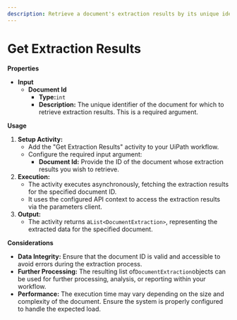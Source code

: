```yaml
---
description: Retrieve a document's extraction results by its unique identifier.
---
```


# Get Extraction Results

**Properties**

* **Input**
  * **Document Id**
    * **Type:**`int`
    * **Description:** The unique identifier of the document for which to retrieve extraction results. This is a required argument.

**Usage**

1. **Setup Activity:**
   * Add the "Get Extraction Results" activity to your UiPath workflow.
   * Configure the required input argument:
     * **Document Id:** Provide the ID of the document whose extraction results you wish to retrieve.
2. **Execution:**
   * The activity executes asynchronously, fetching the extraction results for the specified document ID.
   * It uses the configured API context to access the extraction results via the parameters client.
3. **Output:**
   * The activity returns a`List<DocumentExtraction>`, representing the extracted data for the specified document.

**Considerations**

* **Data Integrity:** Ensure that the document ID is valid and accessible to avoid errors during the extraction process.
* **Further Processing:** The resulting list of`DocumentExtraction`objects can be used for further processing, analysis, or reporting within your workflow.
* **Performance:** The execution time may vary depending on the size and complexity of the document. Ensure the system is properly configured to handle the expected load.

